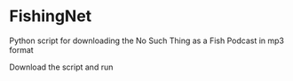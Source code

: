 # FishingNet
Python script for downloading the No Such Thing as a Fish Podcast in mp3 format

Download the script and run
